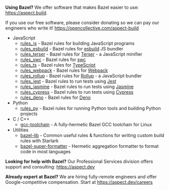 **Using Bazel?**
We offer software that makes Bazel easier to use: <https://aspect.build>.

If you use our free software, please consider donating so we can pay our engineers who write it! https://opencollective.com/aspect-build

-   JavaScript
    -   [rules_js](https://github.com/aspect-build/rules_js) - Bazel rules for building JavaScript programs
    -   [rules_esbuild](https://github.com/aspect-build/rules_esbuild) - Bazel rules for [esbuild](https://esbuild.github.io) JS bundler
    -   [rules_terser](https://github.com/aspect-build/rules_terser) - Bazel rules for [Terser](https://terser.org) - a JavaScript minifier
    -   [rules_swc](https://github.com/aspect-build/rules_swc) - Bazel rules for [swc](https://swc.rs)
    -   [rules_ts](https://github.com/aspect-build/rules_ts) - Bazel rules for [TypeScript](http://typescriptlang.org)
    -   [rules_webpack](https://github.com/aspect-build/rules_webpack) - Bazel rules for [Webpack](https://webpack.js.org)
    -   [rules_rollup](https://github.com/aspect-build/rules_rollup) - Bazel rules for [Rollup](https://rollupjs.org) - a JavaScript bundler
    -   [rules_jest](https://github.com/aspect-build/rules_jest) - Bazel rules to run tests using [Jest](https://jestjs.io)
    -   [rules_jasmine](https://github.com/aspect-build/rules_jasmine) - Bazel rules to run tests using [Jasmine](https://jasmine.github.io/)
    -   [rules_cypress](https://github.com/aspect-build/rules_cypress) - Bazel rules to run tests using [Cypress](https://cypress.io)
    -   [rules_deno](https://github.com/aspect-build/rules_deno) - Bazel rules for [Deno](http://deno.land)
-   Python
    -   [rules_py](https://github.com/aspect-build/rules_py) - Bazel rules for running Python tools and building Python projects
-   C / C++
    -   [gcc-toolchain](https://github.com/aspect-build/gcc-toolchain) - A fully-hermetic Bazel GCC toolchain for Linux
-   Utilities
    -   [bazel-lib](https://github.com/aspect-build/bazel-lib) - Common useful rules & functions for writing custom build rules with Starlark
    -   [bazel-super-formatter](https://github.com/aspect-build/bazel-super-formatter) - Hermetic aggregation formatter to format code in most languages

**Looking for help with Bazel?**
Our Professional Services division offers support and consulting: <https://aspect.dev>

**Already expert at Bazel?**
We are hiring fully-remote engineers and offer Google-competitive compensation.
Start at https://aspect.dev/careers

